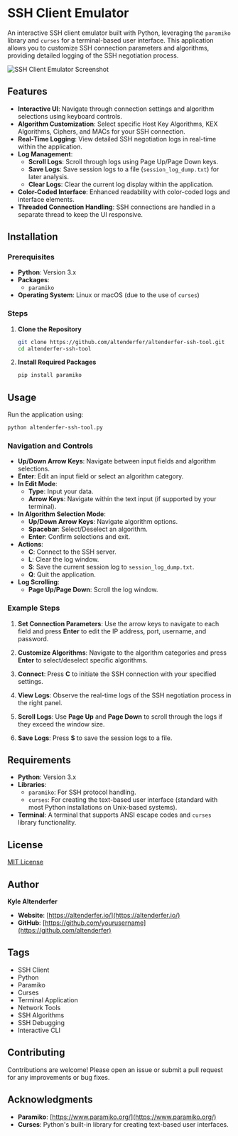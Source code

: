 # SSH Client Emulator

An interactive SSH client emulator built with Python, leveraging the `paramiko` library and `curses` for a terminal-based user interface. This application allows you to customize SSH connection parameters and algorithms, providing detailed logging of the SSH negotiation process.

![SSH Client Emulator Screenshot](https://altenderfer.io/github/altenderfer-ssh-tool.png)

## Features

- **Interactive UI**: Navigate through connection settings and algorithm selections using keyboard controls.
- **Algorithm Customization**: Select specific Host Key Algorithms, KEX Algorithms, Ciphers, and MACs for your SSH connection.
- **Real-Time Logging**: View detailed SSH negotiation logs in real-time within the application.
- **Log Management**:
  - **Scroll Logs**: Scroll through logs using Page Up/Page Down keys.
  - **Save Logs**: Save session logs to a file (`session_log_dump.txt`) for later analysis.
  - **Clear Logs**: Clear the current log display within the application.
- **Color-Coded Interface**: Enhanced readability with color-coded logs and interface elements.
- **Threaded Connection Handling**: SSH connections are handled in a separate thread to keep the UI responsive.

## Installation

### Prerequisites

- **Python**: Version 3.x
- **Packages**:
  - `paramiko`
- **Operating System**: Linux or macOS (due to the use of `curses`)

### Steps

1. **Clone the Repository**

   ```bash
   git clone https://github.com/altenderfer/altenderfer-ssh-tool.git
   cd altenderfer-ssh-tool
   ```

2. **Install Required Packages**

   ```bash
   pip install paramiko
   ```

## Usage

Run the application using:

```bash
python altenderfer-ssh-tool.py
```

### Navigation and Controls

- **Up/Down Arrow Keys**: Navigate between input fields and algorithm selections.
- **Enter**: Edit an input field or select an algorithm category.
- **In Edit Mode**:
  - **Type**: Input your data.
  - **Arrow Keys**: Navigate within the text input (if supported by your terminal).
- **In Algorithm Selection Mode**:
  - **Up/Down Arrow Keys**: Navigate algorithm options.
  - **Spacebar**: Select/Deselect an algorithm.
  - **Enter**: Confirm selections and exit.
- **Actions**:
  - **C**: Connect to the SSH server.
  - **L**: Clear the log window.
  - **S**: Save the current session log to `session_log_dump.txt`.
  - **Q**: Quit the application.
- **Log Scrolling**:
  - **Page Up/Page Down**: Scroll the log window.

### Example Steps

1. **Set Connection Parameters**: Use the arrow keys to navigate to each field and press **Enter** to edit the IP address, port, username, and password.

2. **Customize Algorithms**: Navigate to the algorithm categories and press **Enter** to select/deselect specific algorithms.

3. **Connect**: Press **C** to initiate the SSH connection with your specified settings.

4. **View Logs**: Observe the real-time logs of the SSH negotiation process in the right panel.

5. **Scroll Logs**: Use **Page Up** and **Page Down** to scroll through the logs if they exceed the window size.

6. **Save Logs**: Press **S** to save the session logs to a file.

## Requirements

- **Python**: Version 3.x
- **Libraries**:
  - `paramiko`: For SSH protocol handling.
  - `curses`: For creating the text-based user interface (standard with most Python installations on Unix-based systems).
- **Terminal**: A terminal that supports ANSI escape codes and `curses` library functionality.

## License

[MIT License](LICENSE)

## Author

**Kyle Altenderfer**

- **Website**: [https://altenderfer.io/](https://altenderfer.io/)
- **GitHub**: [https://github.com/yourusername](https://github.com/altenderfer)

## Tags

- SSH Client
- Python
- Paramiko
- Curses
- Terminal Application
- Network Tools
- SSH Algorithms
- SSH Debugging
- Interactive CLI

## Contributing

Contributions are welcome! Please open an issue or submit a pull request for any improvements or bug fixes.

## Acknowledgments

- **Paramiko**: [https://www.paramiko.org/](https://www.paramiko.org/)
- **Curses**: Python's built-in library for creating text-based user interfaces.
